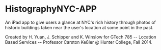 HistographyNYC-APP
===============
An iPad app to give users a glance at NYC's rich history
through photos of historic buildings taken near the user's location at some point in the past.

Created by H. Yuan, J. Schipper and K. Winslow
for GTech 785 -- Location Based Services -- Professor Carston Keßler @ Hunter College, Fall 2014.
